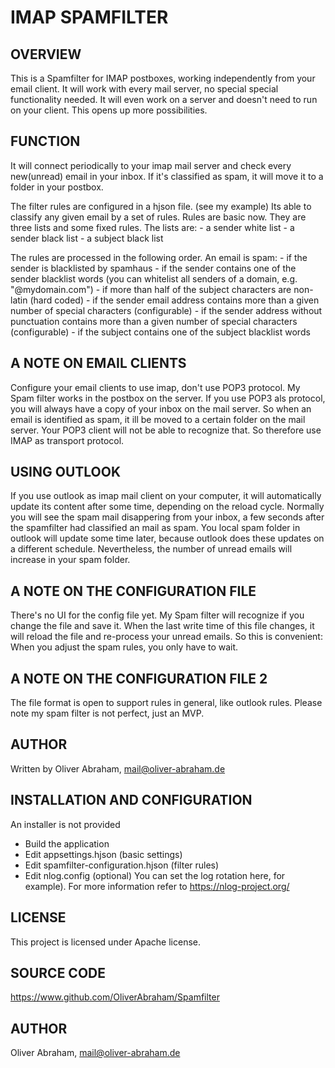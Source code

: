 ﻿# IMAP SPAMFILTER

## OVERVIEW

This is a Spamfilter for IMAP postboxes, working independently from your email client.
It will work with every mail server, no special special functionality needed.
It will even work on a server and doesn't need to run on your client.
This opens up more possibilities.


## FUNCTION

It will connect periodically to your imap mail server and check every new(unread) email in your inbox.
If it's classified as spam, it will move it to a folder in your postbox.

The filter rules are configured in a hjson file. (see my example)
Its able to classify any given email by a set of rules.
Rules are basic now. They are three lists and some fixed rules.
The lists are: 
    - a sender white list
    - a sender black list 
    - a subject black list

The rules are processed in the following order.
An email is spam:
    - if the sender is blacklisted by spamhaus
    - if the sender contains one of the sender blacklist words (you can whitelist all senders of a domain, e.g. "@mydomain.com")
    - if more than half of the subject characters are non-latin (hard coded)
    - if the sender email address contains more than a given number of special characters (configurable)
    - if the sender address without punctuation contains more than a given number of special characters (configurable)
    - if the subject contains one of the subject blacklist words
    

## A NOTE ON EMAIL CLIENTS
Configure your email clients to use imap, don't use POP3 protocol.
My Spam filter works in the postbox on the server.
If you use POP3 als protocol, you will always have a copy of your inbox on the mail server.
So when an email is identified as spam, it ill be moved to a certain folder on the mail server.
Your POP3 client will not be able to recognize that.
So therefore use IMAP as transport protocol.
    

## USING OUTLOOK
If you use outlook as imap mail client on your computer, it will automatically update its content 
after some time, depending on the reload cycle.
Normally you will see the spam mail disappering from your inbox, a few seconds after the spamfilter 
had classified an mail as spam. 
You local spam folder in outlook will update some time later, because outlook does these updates
on a different schedule.
Nevertheless, the number of unread emails will increase in your spam folder. 


## A NOTE ON THE CONFIGURATION FILE
There's no UI for the config file yet. My Spam filter will recognize if you change the file and save it.
When the last write time of this file changes, it will reload the file and re-process your unread emails.
So this is convenient: When you adjust the spam rules, you only have to wait.


## A NOTE ON THE CONFIGURATION FILE 2
The file format is open to support rules in general, like outlook rules. 
Please note my spam filter is not perfect, just an MVP.


## AUTHOR
Written by Oliver Abraham, mail@oliver-abraham.de


## INSTALLATION AND CONFIGURATION
An installer is not provided
- Build the application
- Edit appsettings.hjson (basic settings)
- Edit spamfilter-configuration.hjson (filter rules)
- Edit nlog.config (optional) You can set the log rotation here, for example). For more information refer to https://nlog-project.org/


## LICENSE
This project is licensed under Apache license.


## SOURCE CODE
https://www.github.com/OliverAbraham/Spamfilter


## AUTHOR
Oliver Abraham, mail@oliver-abraham.de


